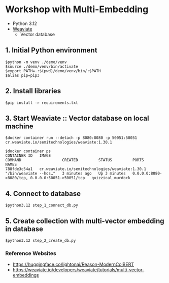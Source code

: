 # Workshop with Multi-Embedding
* Python 3.12
* [Weaviate](https://weaviate.io/)
  * Vector database

## 1. Initial Python environment
```
$python -m venv ./demo/venv
$source ./demo/venv/bin/activate
$export PATH=.:$(pwd)/demo/venv/bin/:$PATH
$alias pip=pip3
```

## 2. Install libraries
```
$pip install -r requirements.txt
```

## 3. Start Weaviate :: Vector database on local machine
```
$docker container run --detach -p 8080:8080 -p 50051:50051 cr.weaviate.io/semitechnologies/weaviate:1.30.1

$docker container ps
CONTAINER ID   IMAGE                                             COMMAND                  CREATED         STATUS         PORTS                                              NAMES
788fde3c54a1   cr.weaviate.io/semitechnologies/weaviate:1.30.1   "/bin/weaviate --hos…"   3 minutes ago   Up 3 minutes   0.0.0.0:8080->8080/tcp, 0.0.0.0:50051->50051/tcp   quizzical_murdock
```

## 4. Connect to database
```
$python3.12 step_1_connect_db.py
```

## 5. Create collection with multi-vector embedding in database
```
$python3.12 step_2_create_db.py
```








### Reference Websites
* https://huggingface.co/lightonai/Reason-ModernColBERT
* https://weaviate.io/developers/weaviate/tutorials/multi-vector-embeddings
